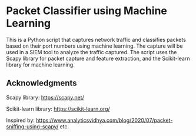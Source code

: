 # Packet Classifier using Machine Learning

This is a Python script that captures network traffic and classifies packets based on their port numbers using machine learning. The capture will be used in a SIEM tool to analyze the traffic captured. The script uses the Scapy library for packet capture and feature extraction, and the Scikit-learn library for machine learning.


## Acknowledgments
Scapy library: https://scapy.net/

Scikit-learn library: https://scikit-learn.org/

Inspired by: https://www.analyticsvidhya.com/blog/2020/07/packet-sniffing-using-scapy/
etc.
